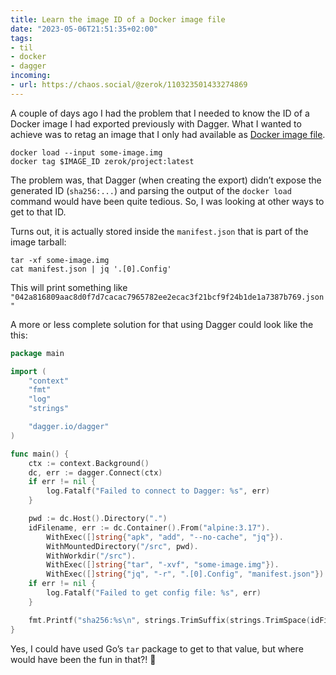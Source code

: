 ```yaml
---
title: Learn the image ID of a Docker image file
date: "2023-05-06T21:51:35+02:00"
tags:
- til
- docker
- dagger
incoming:
- url: https://chaos.social/@zerok/110323501433274869
---
```


A couple of days ago I had the problem that I needed to know the ID of a Docker image I had exported previously with Dagger. What I wanted to achieve was to retag an image that I only had available as [Docker image file](https://github.com/moby/moby/blob/v23.0.5/image/spec/v1.2.md).

```
docker load --input some-image.img
docker tag $IMAGE_ID zerok/project:latest
```

The problem was, that Dagger (when creating the export) didn’t expose the generated ID (`sha256:...`) and parsing the output of the `docker load` command would have been  quite tedious. So, I was looking at other ways to get to that ID.

Turns out, it is actually stored inside the `manifest.json` that is part of the image tarball:

```
tar -xf some-image.img
cat manifest.json | jq '.[0].Config'
```

This will print something like `"042a816809aac8d0f7d7cacac7965782ee2ecac3f21bcf9f24b1de1a7387b769.json"` 

A more or less complete solution for that using Dagger could look like the this:

```go
package main

import (
	"context"
	"fmt"
	"log"
	"strings"

	"dagger.io/dagger"
)

func main() {
	ctx := context.Background()
	dc, err := dagger.Connect(ctx)
	if err != nil {
		log.Fatalf("Failed to connect to Dagger: %s", err)
	}

	pwd := dc.Host().Directory(".")
	idFilename, err := dc.Container().From("alpine:3.17").
		WithExec([]string{"apk", "add", "--no-cache", "jq"}).
		WithMountedDirectory("/src", pwd).
		WithWorkdir("/src").
		WithExec([]string{"tar", "-xvf", "some-image.img"}).
		WithExec([]string{"jq", "-r", ".[0].Config", "manifest.json"}).Stdout(ctx)
	if err != nil {
		log.Fatalf("Failed to get config file: %s", err)
	}

	fmt.Printf("sha256:%s\n", strings.TrimSuffix(strings.TrimSpace(idFilename), ".json"))
}

```

Yes, I could have used Go’s `tar` package to get to that value, but where would have been the fun in that?! 🤪
